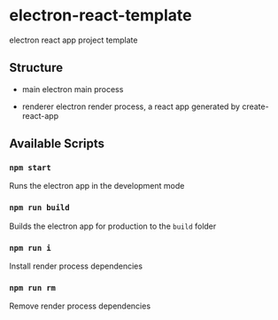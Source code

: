 # electron-react-template

electron react app project template

## Structure

- main
electron main process

- renderer
electron render process, a react app generated by create-react-app

## Available Scripts

### `npm start`

Runs the electron app in the development mode

### `npm run build`

Builds the electron app for production to the `build` folder

### `npm run i`

Install render process dependencies

### `npm run rm`

Remove render process dependencies

